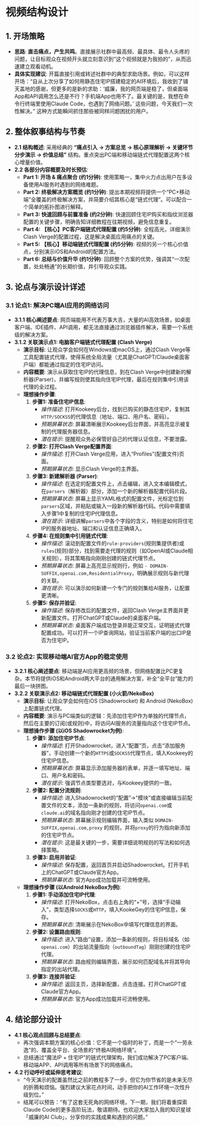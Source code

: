 # 视频结构设计

## 1. 开场策略

- **思路**: **直击痛点，产生共鸣**。直接展示社群中最高频、最具体、最令人头疼的问题，让目标观众在视频开头就立刻意识到“这个视频就是为我拍的”，从而迅速建立观看动机。
- **具体实现建议**: 开篇直接引用或转述社群中的典型求助场景。例如，可以这样开场：“自从上次分享了如何用静态住宅IP搭建稳定的AI环境后，我收到了铺天盖地的感谢，但更多的是新的求助：‘威廉，我的网页端是稳了，但桌面端App和API调用怎么还是不行？手机端App也用不了。最关键的是，我想在命令行终端里使用Claude Code，也遇到了网络问题。’ 这些问题，今天我们一次性解决。” 这种方式能瞬间抓住那些被同样问题困扰的用户。

## 2. 整体叙事结构与节奏

- **2.1 结构概述**: 采用经典的 **“痛点引入 → 方案总览 → 核心原理解析 → 关键环节分步演示 → 价值总结”** 结构。重点突出PC端和移动端链式代理配置这两个核心增量价值。
- **2.2 各部分内容概要及时长预估**:
    - **Part 1: 开场 & 痛点聚合 (约1分钟)**: 使用策略一，集中火力点出用户在多设备使用AI服务时遇到的网络难题。
    - **Part 2: 终极解决方案概览 (约1分钟)**: 提出本期视频将提供一个“PC+移动端”全覆盖的终极解决方案，并简要介绍其核心是“链式代理”。可以配合一个简单的拓扑图进行解释。
    - **Part 3: 快速回顾与前置准备 (约2分钟)**: 快速回顾住宅IP购买和指纹浏览器配置的关键步骤，明确告知详细教程在往期视频，避免信息重复。
    - **Part 4: 【核心】PC客户端链式代理配置 (约5分钟)**: 全程高光，详细演示Clash Verge的配置过程，这是解决桌面应用痛点的关键。
    - **Part 5: 【核心】移动端链式代理配置 (约5分钟)**: 视频的另一个核心价值点，分别演示iOS和Android的配置方法。
    - **Part 6: 总结与价值升华 (约1分钟)**: 回顾整个方案的优势，强调其“一次配置，处处畅通”的长期价值，并引导观众实践。

## 3. 论点与演示设计详述

### 3.1 论点1: 解决PC端AI应用的网络访问

- **3.1.1 核心阐述要点**: 网页端能用不代表万事大吉，大量的AI高效场景，如桌面客户端、IDE插件、API调用，都无法直接通过浏览器插件解决，需要一个系统级的解决方案。
- **3.1.2 关联演示点1: 电脑客户端链式代理配置 (Clash Verge)**
    - **演示目标**: 让观众学会如何在Windows或macOS上，通过Clash Verge等工具配置链式代理，使得系统全局流量（尤其是ChatGPT/Claude桌面客户端）都能通过指定的住宅IP访问。
    - **内容概要**: 演示从获取住宅IP的代理信息，到在Clash Verge中创建新的解析器(Parser)，并编写规则使其指向住宅IP代理，最后在规则集中引用该代理的全过程。
    - **理想操作步骤**:
        1.  **步骤1: 准备住宅IP信息**:
            - *操作描述*: 打开Kookeey后台，找到已购买的静态住宅IP，复制其`HTTP/SOCKS5`的代理信息（地址、端口、用户名、密码）。
            - *预期屏幕状态*: 屏幕清晰展示Kookeey后台界面，并高亮显示被复制的代理服务器信息。
            - *潜在提示*: 提醒观众务必保管好自己的代理认证信息，不要泄露。
        2.  **步骤2: 打开Clash Verge配置界面**:
            - *操作描述*: 打开Clash Verge应用，进入“Profiles”(配置文件)页面。
            - *预期屏幕状态*: 显示Clash Verge的主界面。
        3.  **步骤3: 新建解析器 (Parser)**:
            - *操作描述*: 在选定的配置文件上，点击编辑，进入文本编辑模式，在`parsers`（解析器）部分，添加一个新的解析器配置代码片段。
            - *预期屏幕状态*: 屏幕上显示YAML格式的配置文件，光标定位到`parsers`区域，并粘贴或输入一段新的解析器代码。代码中需要填入步骤1中复制的住宅IP代理信息。
            - *潜在提示*: 详细讲解`parsers`中各个字段的含义，特别是如何将住宅IP的服务器地址、端口和认证信息正确填入。
        4.  **步骤4: 在规则集中引用链式代理**:
            - *操作描述*: 滚动到配置文件的`rule-providers`(规则集提供者)或`rules`(规则)部分，找到需要走代理的规则（如OpenAI或Claude相关规则），将其策略指向刚刚创建的链式代理节点。
            - *预期屏幕状态*: 屏幕上高亮显示规则行，例如 `- DOMAIN-SUFFIX,openai.com,ResidentialProxy`，明确展示规则与新代理的关联。
            - *潜在提示*: 可以演示如何新建一个专门的规则集给AI服务，让配置更清晰。
        5.  **步骤5: 保存并验证**:
            - *操作描述*: 保存修改后的配置文件，返回Clash Verge主界面并更新配置文件。打开ChatGPT或Claude的桌面客户端。
            - *预期屏幕状态*: 桌面客户端成功登录并能正常交互，证明链式代理配置成功。可以打开一个IP查询网站，验证当前客户端的出口IP是否为住宅IP。

### 3.2 论点2: 实现移动端AI官方App的稳定使用

- **3.2.1 核心阐述要点**: 移动端是AI应用更高频的场景，但网络配置比PC更复杂。本节将提供iOS和Android两大平台的通用解决方案，补全“全平台”能力的最后一块拼图。
- **3.2.2 关联演示点2: 移动端链式代理配置 (小火箭/NekoBox)**
    - **演示目标**: 让观众学会如何在iOS (Shadowrocket) 和 Android (NekoBox) 上配置链式代理。
    - **内容概要**: 演示与PC端类似的逻辑：先添加住宅IP作为单独的代理节点，然后在主要的订阅(或规则)中，将访问AI服务的流量指向这个住宅IP节点。
    - **理想操作步骤 (以iOS Shadowrocket为例)**:
        1.  **步骤1: 添加住宅IP节点**:
            - *操作描述*: 打开Shadowrocket，进入“配置”页，点击“添加服务器”，手动创建一个新的`HTTPS`或`SOCKS5`代理节点，填入Kookeey的住宅IP信息。
            - *预期屏幕状态*: 屏幕显示添加服务器的表单，并逐一填写地址、端口、用户名和密码。
            - *潜在提示*: 强调节点类型要选对，与Kookeey提供的一致。
        2.  **步骤2: 配置分流规则**:
            - *操作描述*: 进入Shadowrocket的“配置”->“模块”或直接编辑当前配置文件的文本，添加一条新的规则，将访问`openai.com`或`claude.ai`的域名指向刚才创建的住宅IP节点。
            - *预期屏幕状态*: 屏幕展示规则编辑界面，输入类似 `DOMAIN-SUFFIX,openai.com,proxy` 的规则，并将`proxy`的行为指向新添加的住宅IP节点。
            - *潜在提示*: 这是最关键的一步，需要详细说明规则的写法和如何选择策略。
        3.  **步骤3: 启用并验证**:
            - *操作描述*: 保存配置，返回首页并启动Shadowrocket。打开手机上的ChatGPT或Claude官方App。
            - *预期屏幕状态*: 官方App成功加载并可流畅使用。
    - **理想操作步骤 (以Android NekoBox为例)**:
        1.  **步骤1: 手动添加住宅IP代理**:
            - *操作描述*: 打开NekoBox，点击右上角的“+”号，选择“手动输入”，类型选择`SOCKS`或`HTTP`，填入KookeGey的住宅IP信息，保存。
            - *预期屏幕状态*: 清晰展示在NekoBox中填写代理信息的界面。
        2.  **步骤2: 设置路由规则**:
            - *操作描述*: 进入“路由”设置，添加一条新的规则，将目标域名（如`openai.com`）的出站流量指向（`outboundTag`）刚刚创建的住宅IP代理。
            - *预期屏幕状态*: 路由规则编辑界面，展示如何匹配域名并将其导向指定的出站代理。
        3.  **步骤3: 连接并验证**:
            - *操作描述*: 返回主页，选择新配置，点击连接。打开ChatGPT或Claude官方App。
            - *预期屏幕状态*: 官方App成功加载并可流畅使用。

## 4. 结论部分设计

- **4.1 核心观点回顾与总结要点**:
    - 再次强调本期方案的核心价值：它不是一个临时的补丁，而是一个“一劳永逸”的、覆盖全平台、全场景的“终极AI网络环境”。
    - 总结通过“魔法IP + 住宅IP”的链式代理架构，我们成功解决了PC客户端、移动端APP、API调用等所有场景下的网络痛点。
- **4.2 行动呼吁或延伸思考建议**:
    - “今天演示的配置虽然比之前的教程多了一步，但它为你节省的是未来无尽的折腾和烦恼。强烈建议大家花点时间，动手把你的AI工作环境一次性升级到位。”
    - 结尾可以预告：“有了这套无死角的网络环境，下一期，我们将着重探索Claude Code的更多高阶玩法，敬请期待。也欢迎大家加入我的知识星球「威廉的AI Club」，分享你的实践成果和遇到的问题。”